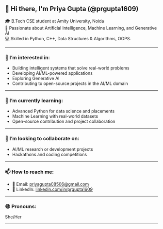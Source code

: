 ## 👋 Hi there, I'm Priya Gupta (@prgupta1609)

🎓 B.Tech CSE student at Amity University, Noida  
🤖 Passionate about Artificial Intelligence, Machine Learning, and Generative AI  
💻 Skilled in Python, C++, Data Structures & Algorithms, OOPS.

---

### 👀 I’m interested in:
- Building intelligent systems that solve real-world problems  
- Developing AI/ML-powered applications  
- Exploring Generative AI  
- Contributing to open-source projects in the AI/ML domain  

---

### 🌱 I’m currently learning:
- Advanced Python for data science and placements  
- Machine Learning with real-world datasets  
- Open-source contribution and project collaboration  


---

### 💞️ I’m looking to collaborate on:
- AI/ML research or development projects  
- Hackathons and coding competitions  

---

### 📫 How to reach me:
- 📧 Email: [priyagupta08506@gmail.com](mailto:priyagupta08506@gmail.com)  
- 💼 LinkedIn: [linkedin.com/in/prgupta1609](https://linkedin.com/in/prgupta1609)  
  

---

### 😄 Pronouns:
She/Her

---


<!---
prgupta1609/prgupta1609 is a ✨ special ✨ repository because its `README.md` (this file) appears on your GitHub profile.
You can click the Preview link to take a look at your changes.
--->
